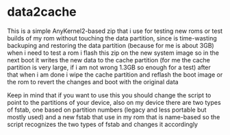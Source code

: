 # data2cache

This is a simple AnyKernel2-based zip that i use for testing new roms or test
builds of my rom without touching the data partition, since is time-wasting
backuping and restoring the data partition (because for me is about 3GB) when i
need to test a rom i flash this zip on the new system image so in the next
boot it writes the new data to the cache partition (for me the cache partition
is very large, if i am not wrong 1.3GB so enough for a test) after that when i
am done i wipe the cache partition and reflash the boot image or the rom to
revert the changes and boot with the original data

Keep in mind that if you want to use this you should change the script to point
to the partitions of your device, also on my device there are two types of
fstab, one based on partition numbers (legacy and less portable but mostly
used) and a new fstab that use in my rom that is name-based so the script
recognizes the two types of fstab and changes it accordingly
